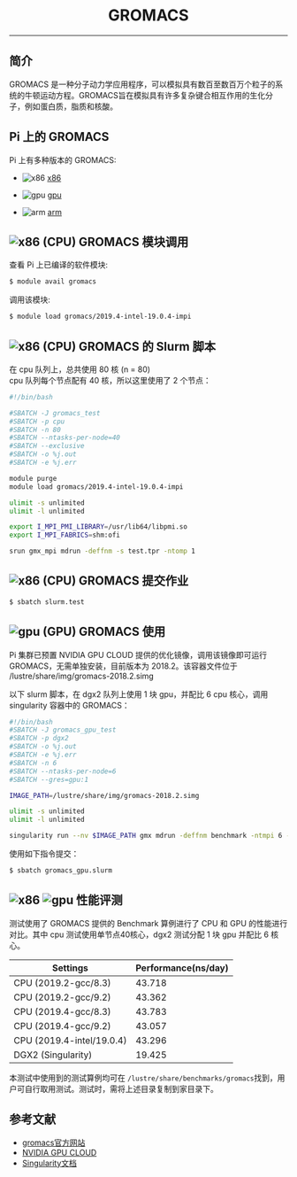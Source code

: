 # <center>GROMACS</center>

---------

## 简介

GROMACS 是一种分子动力学应用程序，可以模拟具有数百至数百万个粒子的系统的牛顿运动方程。GROMACS旨在模拟具有许多复杂键合相互作用的生化分子，例如蛋白质，脂质和核酸。

## Pi 上的 GROMACS

Pi 上有多种版本的 GROMACS:

- ![x86](https://img.shields.io/badge/-x86-green) [x86](#cpu-gromacs)

- ![gpu](https://img.shields.io/badge/-gpu-blueviolet) [gpu](#gpu-gromacs)

- ![arm](https://img.shields.io/badge/-arm-yellow) [arm](#arm-gromacs)

## ![x86](https://img.shields.io/badge/-x86-green) (CPU) GROMACS 模块调用

查看 Pi 上已编译的软件模块:
```bash
$ module avail gromacs
```

调用该模块:
```bash
$ module load gromacs/2019.4-intel-19.0.4-impi
```

## ![x86](https://img.shields.io/badge/-x86-green) (CPU) GROMACS 的 Slurm 脚本
在 cpu 队列上，总共使用 80 核 (n = 80)<br>
cpu 队列每个节点配有 40 核，所以这里使用了 2 个节点：
```bash
#!/bin/bash

#SBATCH -J gromacs_test
#SBATCH -p cpu
#SBATCH -n 80
#SBATCH --ntasks-per-node=40
#SBATCH --exclusive
#SBATCH -o %j.out
#SBATCH -e %j.err

module purge
module load gromacs/2019.4-intel-19.0.4-impi

ulimit -s unlimited
ulimit -l unlimited

export I_MPI_PMI_LIBRARY=/usr/lib64/libpmi.so
export I_MPI_FABRICS=shm:ofi

srun gmx_mpi mdrun -deffnm -s test.tpr -ntomp 1
```

## ![x86](https://img.shields.io/badge/-x86-green) (CPU) GROMACS 提交作业
```bash
$ sbatch slurm.test
```


## ![gpu](https://img.shields.io/badge/-gpu-blueviolet) (GPU) GROMACS 使用

Pi 集群已预置 NVIDIA GPU CLOUD 提供的优化镜像，调用该镜像即可运行 GROMACS，无需单独安装，目前版本为 2018.2。该容器文件位于 /lustre/share/img/gromacs-2018.2.simg

以下 slurm 脚本，在 dgx2 队列上使用 1 块 gpu，并配比 6 cpu 核心，调用 singularity 容器中的 GROMACS：

```bash
#!/bin/bash
#SBATCH -J gromacs_gpu_test
#SBATCH -p dgx2
#SBATCH -o %j.out
#SBATCH -e %j.err
#SBATCH -n 6
#SBATCH --ntasks-per-node=6
#SBATCH --gres=gpu:1

IMAGE_PATH=/lustre/share/img/gromacs-2018.2.simg

ulimit -s unlimited
ulimit -l unlimited

singularity run --nv $IMAGE_PATH gmx mdrun -deffnm benchmark -ntmpi 6 -ntomp 1
```

使用如下指令提交：

```bash
$ sbatch gromacs_gpu.slurm
```

## ![x86](https://img.shields.io/badge/-x86-green) ![gpu](https://img.shields.io/badge/-gpu-blueviolet) 性能评测

测试使用了 GROMACS 提供的 Benchmark 算例进行了 CPU 和 GPU 的性能进行对比。其中 cpu 测试使用单节点40核心，dgx2 测试分配 1 块 gpu 并配比 6 核心。

| Settings | Performance(ns/day) |
| --- | --- |
| CPU (2019.2-gcc/8.3) | 43.718 |
| CPU (2019.2-gcc/9.2) | 43.362 |
| CPU (2019.4-gcc/8.3) | 43.783 |
| CPU (2019.4-gcc/9.2) | 43.057 |
| CPU (2019.4-intel/19.0.4) | 43.296 |
| DGX2 (Singularity) | 19.425 |

本测试中使用到的测试算例均可在 `/lustre/share/benchmarks/gromacs`找到，用户可自行取用测试。测试时，需将上述目录复制到家目录下。

## 参考文献

- [gromacs官方网站](http://www.gromacs.org/)
- [NVIDIA GPU CLOUD](ngc.nvidia.com)
- [Singularity文档](https://sylabs.io/guides/3.5/user-guide/)

